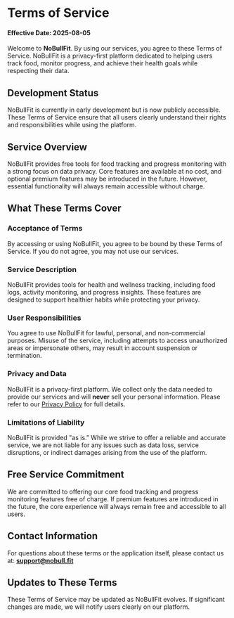 # Terms of Service

#### Effective Date: 2025-08-05

Welcome to **NoBullFit**. By using our services, you agree to these Terms of Service. NoBullFit is a privacy-first platform dedicated to helping users track food, monitor progress, and achieve their health goals while respecting their data.

## Development Status

NoBullFit is currently in early development but is now publicly accessible. These Terms of Service ensure that all users clearly understand their rights and responsibilities while using the platform.

## Service Overview

NoBullFit provides free tools for food tracking and progress monitoring with a strong focus on data privacy. Core features are available at no cost, and optional premium features may be introduced in the future. However, essential functionality will always remain accessible without charge.

## What These Terms Cover

### Acceptance of Terms

By accessing or using NoBullFit, you agree to be bound by these Terms of Service. If you do not agree, you may not use our services.

### Service Description

NoBullFit provides tools for health and wellness tracking, including food logs, activity monitoring, and progress insights. These features are designed to support healthier habits while protecting your privacy.

### User Responsibilities

You agree to use NoBullFit for lawful, personal, and non-commercial purposes. Misuse of the service, including attempts to access unauthorized areas or impersonate others, may result in account suspension or termination.

### Privacy and Data

NoBullFit is a privacy-first platform. We collect only the data needed to provide our services and will **never** sell your personal information. Please refer to our [Privacy Policy](/privacy) for full details.

### Limitations of Liability

NoBullFit is provided "as is." While we strive to offer a reliable and accurate service, we are not liable for any issues such as data loss, service disruptions, or indirect damages arising from the use of the platform.

## Free Service Commitment

We are committed to offering our core food tracking and progress monitoring features free of charge. If premium features are introduced in the future, the core experience will always remain free and accessible to all users.

## Contact Information

For questions about these terms or the application itself, please contact us at:
**support@nobull.fit**

## Updates to These Terms

These Terms of Service may be updated as NoBullFit evolves. If significant changes are made, we will notify users clearly on our platform.
